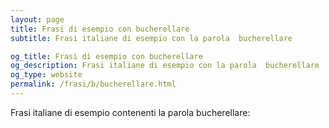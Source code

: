 ```yaml
---
layout: page
title: Frasi di esempio con bucherellare 
subtitle: Frasi italiane di esempio con la parola  bucherellare

og_title: Frasi di esempio con bucherellare 
og_description: Frasi italiane di esempio con la parola  bucherellare
og_type: website
permalink: /frasi/b/bucherellare.html
---
```


Frasi italiane di esempio contenenti la parola bucherellare:


